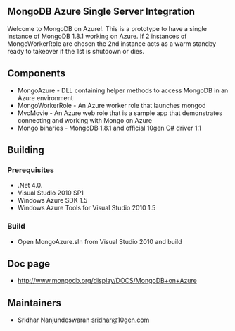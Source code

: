 ## MongoDB Azure Single Server Integration
Welcome to MongoDB on Azure!. This is a prototype to have a single instance of MongoDB 1.8.1 working on Azure. If 2 instances of MongoWorkerRole are chosen the 2nd instance acts as a warm standby ready to takeover if the 1st is shutdown or dies.

## Components
  * MongoAzure - DLL containing helper methods to access MongoDB in an Azure environment
  * MongoWorkerRole - An Azure worker role that launches mongod
  * MvcMovie  - An Azure web role that is a sample app that demonstrates connecting and working with Mongo on Azure
  * Mongo binaries  - MongoDB 1.8.1 and official 10gen C# driver 1.1

## Building ##
### Prerequisites ###
  * .Net 4.0.
  * Visual Studio 2010 SP1
  * Windows Azure SDK 1.5 
  * Windows Azure Tools for Visual Studio 2010 1.5

### Build ###
  * Open MongoAzure.sln from Visual Studio 2010 and build

## Doc page
  * http://www.mongodb.org/display/DOCS/MongoDB+on+Azure 

## Maintainers
* Sridhar Nanjundeswaran       sridhar@10gen.com
